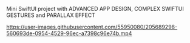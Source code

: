 Mini SwiftUI project with ADVANCED APP DESIGN, COMPLEX SWIFTUI GESTURES  and PARALLAX EFFECT



https://user-images.githubusercontent.com/55950080/205689298-560693de-0954-4529-96ec-a7398c96e74b.mp4

